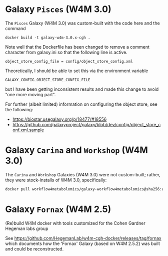 # Galaxy `Pisces` (W4M 3.0) 

The `Pisces` Galaxy (W4M 3.0) was custom-built with the code here and the command

```docker build -t galaxy-w4m-3.0.x-cgh .```

Note well that the Dockerfile has been changed to remove a comment character from galaxy.ini so that the following line is active.  

```
object_store_config_file = config/object_store_config.xml
```

Theoretically, I should be able to set this via the environment variable
```
GALAXY_CONFIG_OBJECT_STORE_CONFIG_FILE
```
but I have been getting inconsistent results and made this change to avoid "one more moving part".

For further (albeit limited) information on configuring the object store, see the following:

* https://biostar.usegalaxy.org/p/18477/#18556
* https://github.com/galaxyproject/galaxy/blob/dev/config/object_store_conf.xml.sample

# Galaxy `Carina` and `Workshop` (W4M 3.0) 

The `Carina` and `Workshop` Galaxies (W4M 3.0) were not custom-built; rather, they were stock-installs of W4M 3.0, specifically:
```bash
docker pull workflow4metabolomics/galaxy-workflow4metabolomics@sha256:a6ff8ecd87a90d7717e58edff355e504355085ed1f8195f722169f2fcb229360
```

# Galaxy `Fornax` (W4M 2.5)

(Re)build W4M docker with tools customized for the Cohen Gardner Hegeman labs group

See https://github.com/HegemanLab/w4m-cgh-docker/releases/tag/fornax which documents how the 'Fornax' Galaxy (based on W4M 2.5.2) was built and could be reconstructed.

